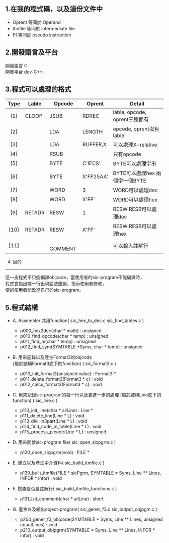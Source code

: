 1.在我的程式碼，以及這份文件中
----------------------------
* Oprent		等同於 Operand
* Itmfile		等同於 intermediate file
* PI		    等同於 pseudo instruction

2.開發語言及平台
--------------
開發語言 C  
開發平台 dev-C++  

3.程式可以處理的格式
--------------------
| Type | Lable  | Opcode   | Oprent   | Detail |
| :----: | -------- | -------- | ------- | ------- |
| [1] | CLOOP | JSUB | RDREC     | lable, opcode, oprent三種都有 |
| [2] |       | LDA  | LENGTH    | opcode, oprent沒有lable |
| [3] |       | LDA  | BUFFER,X  | 可以處理X-relative |
| [4] |       | RSUB |           | 只有opcode |
| [5] |       | BYTE | C'IECS'   | BYTE可以處理字串 |
| [6] |       | BYTE | X'FF25AA' | BYTE可以處理hex 兩個字一個BYTE |
| [7] |       | WORD | 3         | WORD可以處理dec |
| [8] |       | WORD | X'FF'     | WORD可以處理hex |
| [9]  | RETADR | RESW | 1 | RESW RESB可以處理dec |
| [10] | RETADR | RESW | X'FF' | RESW RESB可以處理hex |
| [11] |        | . COMMENT |   | 可以輸入註解行 |

4.	目的
------
這一支程式不只能編譯objcode，當使用者的sic-program不能編譯時，   
程式會指出哪一行出現語法錯誤，指示使用者修改，   
使的使用者能改進自己的sic-program。

5.程式結構
---------
* A.	Assembler 共用function( sic_hex_to_dec.c   sic_find_tables.c )
    * p000_hex2dec(char * math) : unsigned
    * p010_find_opcode(char * temp) : unsigned
    * p011_find_pi(char * temp) : unsigned
    * p012_find_sym(SYMTABLE *Syms, char * temp) : unsigned

* B.	用來記錄以及產生Format3的objcode  
(屬於結構Format3底下的function) ( sic_format3.c )
  * p010_init_format3(unsigned value) : Format3 *
  * p011_delete_format3(Format3 * c) : void
  * p012_calcu_format3(Format3 * c) : void

* C.	用來記錄sic-program的每一行以及更進一步的處理
(屬於結構Line底下的function) ( sic_line.c )
	* p110_init_line(char * allLine) : Line *
	* p111_delete_line(Line * L) : void
	* p113_divi_in3part(Line * L) : void
	* p114_find_code_in_table(Line * L) : void
	* p115_process_picode(Line * L) : unsigned

* D.	用來開啟sic-program file( sic_open_sicpgrm.c )
  * p120_open_sicpgrm(void) : FILE *

* E.	建立以及產生中介資料( sic_build_itmfile.c )
  * p130_built_itmfile(FILE * sicPgrm, SYMTABLE * Syms, Line ** Lines, INFOR * infor) : void

* F.	檢查是否是註解行( sic_build_itmfile_functions.c )
  * p131_isit_comment(char * allLine) : short

* G.	產生以及輸出object-program( sic_gener_f3.c   sic_output_objpgm.c )
  * p200_gener_f3_objcode(SYMTABLE * Syms, Line ** Lines, unsigned countLines) : void
  * p210_output_objpgrm(SYMTABLE * Syms, Line ** Lines, INFOR * infor) : void

